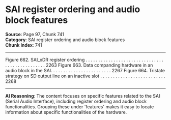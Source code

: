 # SAI register ordering and audio block features

**Source**: Page 97, Chunk 741  
**Category**: SAI register ordering and audio block features  
**Chunk Index**: 741

---

Figure 662. SAI_xDR register ordering . . . . . . . . . . . . . . . . . . . . . . . . . . . . . . . . . . . . . . . . . . . . . . . 2263
Figure 663. Data companding hardware in an audio block in the SAI. . . . . . . . . . . . . . . . . . . . . . . . 2267
Figure 664. Tristate strategy on SD output line on an inactive slot . . . . . . . . . . . . . . . . . . . . . . . . . . 2268

---

**AI Reasoning**: The content focuses on specific features related to the SAI (Serial Audio Interface), including register ordering and audio block functionalities. Grouping these under 'features' makes it easy to locate information about specific functionalities of the hardware.

